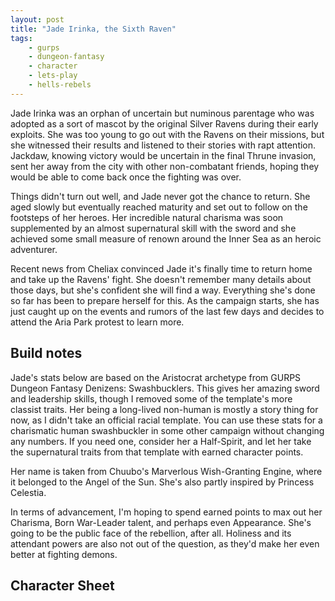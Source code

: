 ```yaml
---
layout: post
title: "Jade Irinka, the Sixth Raven"
tags:
    - gurps
    - dungeon-fantasy
    - character
    - lets-play
    - hells-rebels
---
```


Jade Irinka was an orphan of uncertain but numinous parentage who was adopted as
a sort of mascot by the original Silver Ravens during their early exploits. She
was too young to go out with the Ravens on their missions, but she witnessed
their results and listened to their stories with rapt attention. Jackdaw,
knowing victory would be uncertain in the final Thrune invasion, sent her away
from the city with other non-combatant friends, hoping they would be able to
come back once the fighting was over.

Things didn't turn out well, and Jade never got the chance to return. She aged
slowly but eventually reached maturity and set out to follow on the footsteps of
her heroes. Her incredible natural charisma was soon supplemented by an almost
supernatural skill with the sword and she achieved some small measure of renown
around the Inner Sea as an heroic adventurer.

Recent news from Cheliax convinced Jade it's finally time to return home and
take up the Ravens' fight. She doesn't remember many details about those days,
but she's confident she will find a way. Everything she's done so far has been
to prepare herself for this. As the campaign starts, she has just caught up on
the events and rumors of the last few days and decides to attend the Aria Park
protest to learn more.

## Build notes

Jade's stats below are based on the Aristocrat archetype from GURPS Dungeon
Fantasy Denizens: Swashbucklers. This gives her amazing sword and leadership
skills, though I removed some of the template's more classist traits. Her being
a long-lived non-human is mostly a story thing for now, as I didn't take an
official racial template. You can use these stats for a charismatic human
swashbuckler in some other campaign without changing any numbers. If you need
one, consider her a Half-Spirit, and let her take the supernatural traits from
that template with earned character points.

Her name is taken from Chuubo's Marverlous Wish-Granting Engine, where it
belonged to the Angel of the Sun. She's also partly inspired by Princess
Celestia.

In terms of advancement, I'm hoping to spend earned points to max out her
Charisma, Born War-Leader talent, and perhaps even Appearance. She's going to be
the public face of the rebellion, after all. Holiness and its attendant powers
are also not out of the question, as they'd make her even better at fighting
demons.

## Character Sheet
